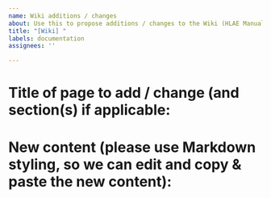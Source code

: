 ```yaml
---
name: Wiki additions / changes
about: Use this to propose additions / changes to the Wiki (HLAE Manual)
title: "[Wiki] "
labels: documentation
assignees: ''

---
```


# Title of page to add / change (and section(s) if applicable:

# New content (please use Markdown styling, so we can edit and copy & paste the new content):
